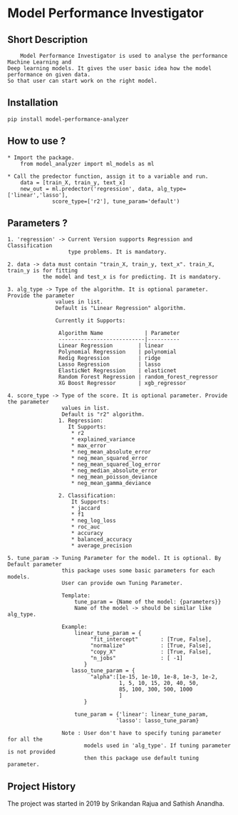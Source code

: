 # Model Performance Investigator

## Short Description
        Model Performance Investigator is used to analyse the performance Machine Learning and
    Deep learning models. It gives the user basic idea how the model performance on given data.
    So that user can start work on the right model.
    
## Installation
    pip install model-performance-analyzer
    
## How to use ?
    
    * Import the package.
        from model_analyzer import ml_models as ml
    
    * Call the predector function, assign it to a variable and run.
        data = [train_X, train_y, text_x]
        new_out = ml.predector('regression', data, alg_type=['linear','lasso'], 
                  score_type=['r2'], tune_param='default')

## Parameters ?
    1. 'regression' -> Current Version supports Regression and Classification 
                       type problems. It is mandatory.
    
    2. data -> data must contain "train_X, train_y, text_x". train_X, train_y is for fitting
               the model and test_x is for predicting. It is mandatory.
               
    3. alg_type -> Type of the algorithm. It is optional parameter. Provide the parameter
                   values in list.  
                   Default is "Linear Regression" algorithm.
                   
                   Currently it Supports:
                   
                    Algorithm Name             | Parameter 
                    ---------------------------|----------
                    Linear Regression        | linear
                    Polynomial Regression    | polynomial
                    Redig Regression         | ridge
                    Lasso Regression         | lasso
                    ElasticNet Regression    | elasticnet
                    Random Forest Regression | random_forest_regressor
                    XG Boost Regressor       | xgb_regressor
                    
    4. score_type -> Type of the score. It is optional parameter. Provide the parameter
                     values in list.   
                     Default is "r2" algorithm.
                    1. Regression:
                       It Supports:
                        * r2
                        * explained_variance
                        * max_error
                        * neg_mean_absolute_error
                        * neg_mean_squared_error
                        * neg_mean_squared_log_error
                        * neg_median_absolute_error
                        * neg_mean_poisson_deviance
                        * neg_mean_gamma_deviance
                       
                    2. Classification:
                        It Supports:
                        * jaccard
                        * f1
                        * neg_log_loss
                        * roc_auc
                        * accuracy
                        * balanced_accuracy
                        * average_precision
            
    5. tune_param -> Tuning Parameter for the model. It is optional. By Default parameter 
                     this package uses some basic parameters for each models.
                     User can provide own Tuning Parameter.
                     
                     Template:
                         tune_param = {Name of the model: {parameters}}
                         Name of the model -> should be similar like alg_type.
                         
                     Example:
                         linear_tune_param = {
                              "fit_intercept"       : [True, False],
                              "normalize"           : [True, False],
                              "copy_X"              : [True, False],
                              "n_jobs"              : [ -1]
                            }
                        lasso_tune_param = {
                              "alpha":[1e-15, 1e-10, 1e-8, 1e-3, 1e-2, 
                                       1, 5, 10, 15, 20, 40, 50,
                                       85, 100, 300, 500, 1000
                                       ]
                            }
                            
                         tune_param = {'linear': linear_tune_param, 
                                      'lasso': lasso_tune_param}
                     
                     Note : User don't have to specify tuning parameter for all the
                            models used in 'alg_type'. If tuning parameter is not provided
                            then this package use default tuning parameter.
                            
## Project History
   The project was started in 2019 by Srikandan Rajua and Sathish Anandha.